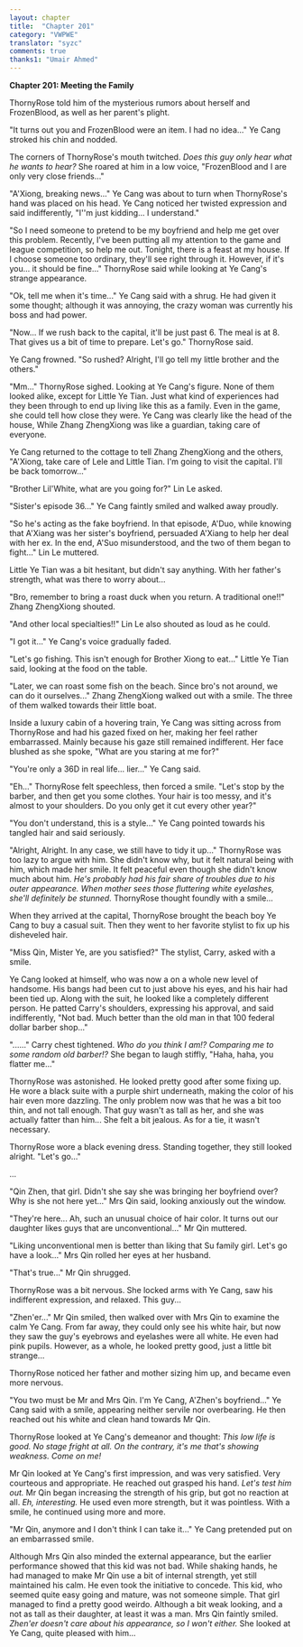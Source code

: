 ```yaml
---
layout: chapter
title:  "Chapter 201"
category: "VWPWE"
translator: "syzc"
comments: true
thanks1: "Umair Ahmed"
---
```


**Chapter 201: Meeting the Family**

ThornyRose told him of the mysterious rumors about herself and FrozenBlood, as well as her parent's plight. 

"It turns out you and FrozenBlood were an item. I had no idea..." Ye Cang stroked his chin and nodded.

The corners of ThornyRose's mouth twitched. *Does this guy only hear what he wants to hear?* She roared at him in a low voice, "FrozenBlood and I are only very close friends..."

"A'Xiong, breaking news..." Ye Cang was about to turn when ThornyRose's hand was placed on his head. Ye Cang noticed her twisted expression and said indifferently, "I''m just kidding... I understand."

"So I need someone to pretend to be my boyfriend and help me get over this problem. Recently, I've been putting all my attention to the game and league competition, so help me out. Tonight, there is a feast at my house. If I choose someone too ordinary, they'll see right through it. However, if it's you... it should be fine..." ThornyRose said while looking at Ye Cang's strange appearance.

"Ok, tell me when it's time..." Ye Cang said with a shrug. He had given it some thought; although it was annoying, the crazy woman was currently his boss and had power.

"Now... If we rush back to the capital, it'll be just past 6. The meal is at 8. That gives us a bit of time to prepare. Let's go." ThornyRose said.

Ye Cang frowned. "So rushed? Alright, I'll go tell my little brother and the others."

"Mm..." ThornyRose sighed. Looking at Ye Cang's figure. None of them looked alike, except for Little Ye Tian. Just what kind of experiences had they been through to end up living like this as a family. Even in the game, she could tell how close they were. Ye Cang was clearly like the head of the house, While Zhang ZhengXiong was like a guardian, taking care of everyone. 

Ye Cang returned to the cottage to tell Zhang ZhengXiong and the others, "A'Xiong, take care of Lele and Little Tian. I'm going to visit the capital. I'll be back tomorrow..."

"Brother Lil'White, what are you going for?" Lin Le asked.

"Sister's episode 36..." Ye Cang faintly smiled and walked away proudly.

"So he's acting as the fake boyfriend. In that episode, A'Duo, while knowing that A'Xiang was her sister's boyfriend, persuaded A'Xiang to help her deal with her ex. In the end, A'Suo misunderstood, and the two of them began to fight..." Lin Le muttered.

Little Ye Tian was a bit hesitant, but didn't say anything. With her father's strength, what was there to worry about...

"Bro, remember to bring a roast duck when you return. A traditional one!!" Zhang ZhengXiong shouted.

"And other local specialties!!" Lin Le also shouted as loud as he could.

"I got it..." Ye Cang's voice gradually faded.

"Let's go fishing. This isn't enough for Brother Xiong to eat..." Little Ye Tian said, looking at the food on the table.

"Later, we can roast some fish on the beach. Since bro's not around, we can do it ourselves..." Zhang ZhengXiong walked out with a smile. The three of them walked towards their little boat.

Inside a luxury cabin of a hovering train, Ye Cang was sitting across from ThornyRose and had his gazed fixed on her, making her feel rather embarrassed. Mainly because his gaze still remained indifferent. Her face blushed as she spoke, "What are you staring at me for?"

"You're only a 36D in real life... lier..." Ye Cang said.

"Eh..." ThornyRose felt speechless, then forced a smile. "Let's stop by the barber, and then get you some clothes. Your hair is too messy, and it's almost to your shoulders. Do you only get it cut every other year?"

"You don't understand, this is a style..." Ye Cang pointed towards his tangled hair and said seriously.

"Alright, Alright. In any case, we still have to tidy it up..." ThornyRose was too lazy to argue with him. She didn't know why, but it felt natural being with him, which made her smile. It felt peaceful even though she didn't know much about him. *He's probably had his fair share of troubles due to his outer appearance. When mother sees those fluttering white eyelashes, she'll definitely be stunned.* ThornyRose thought foundly with a smile...

When they arrived at the capital, ThornyRose brought the beach boy Ye Cang to buy a casual suit. Then they went to her favorite stylist to fix up his disheveled hair. 

"Miss Qin, Mister Ye, are you satisfied?" The stylist, Carry, asked with a smile.

Ye Cang looked at himself, who was now a on a whole new level of handsome. His bangs had been cut to just above his eyes, and his hair had been tied up. Along with the suit, he looked like a completely different person. He patted Carry's shoulders, expressing his approval, and said indifferently, "Not bad. Much better than the old man in that 100 federal dollar barber shop..."

"......" Carry chest tightened. *Who do you think I am!? Comparing me to some random old barber!?* She began to laugh stiffly, "Haha, haha, you flatter me..."

ThornyRose was astonished. He looked pretty good after some fixing up. He wore a black suite with a purple shirt underneath, making the color of his hair even more dazzling. The only problem now was that he was a bit too thin, and not tall enough. That guy wasn't as tall as her, and she was actually fatter than him... She felt a bit jealous. As for a tie, it wasn't necessary.

ThornyRose wore a black evening dress. Standing together, they still looked alright. "Let's go..."

...

"Qin Zhen, that girl. Didn't she say she was bringing her boyfriend over? Why is she not here yet..." Mrs Qin said, looking anxiously out the window.

"They're here... Ah, such an unusual choice of hair color. It turns out our daughter likes guys that are unconventional..." Mr Qin muttered.

"Liking unconventional men is better than liking that Su family girl. Let's go have a look..." Mrs Qin rolled her eyes at her husband.

"That's true..." Mr Qin shrugged.

ThornyRose was a bit nervous. She locked arms with Ye Cang, saw his indifferent expression, and relaxed. This guy...

"Zhen'er..." Mr Qin smiled, then walked over with Mrs Qin to examine the calm Ye Cang. From far away, they could only see his white hair, but now they saw the guy's eyebrows and eyelashes were all white. He even had pink pupils. However, as a whole, he looked pretty good, just a little bit strange...

ThornyRose noticed her father and mother sizing him up, and became even more nervous.

"You two must be Mr and Mrs Qin. I'm Ye Cang, A'Zhen's boyfriend..." Ye Cang said with a smile, appearing neither servile nor overbearing. He then reached out his white and clean hand towards Mr Qin. 

ThornyRose looked at Ye Cang's demeanor and thought: *This low life is good. No stage fright at all. On the contrary, it's me that's showing weakness. Come on me!* 

Mr Qin looked at Ye Cang's first impression, and was very satisfied. Very courteous and appropriate. He reached out grasped his hand. *Let's test him out.* Mr Qin began increasing the strength of his grip, but got no reaction at all. *Eh, interesting.* He used even more strength, but it was pointless. With a smile, he continued using more and more.

"Mr Qin, anymore and I don't think I can take it..." Ye Cang pretended put on an embarrassed smile.

Although Mrs Qin also minded the external appearance, but the earlier performance showed that this kid was not bad. While shaking hands, he had managed to make Mr Qin use a bit of internal strength, yet still maintained his calm. He even took the initiative to concede. This kid, who seemed quite easy going and mature, was not someone simple. That girl managed to find a pretty good weirdo. Although a bit weak looking, and a not as tall as their daughter, at least it was a man. Mrs Qin faintly smiled. *Zhen'er doesn't care about his appearance, so I won't either.* She looked at Ye Cang, quite pleased with him...
